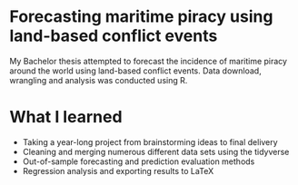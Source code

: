 # Forecasting maritime piracy using land-based conflict events

My Bachelor thesis attempted to forecast the incidence of maritime piracy around the world using land-based conflict events. Data download, wrangling and analysis was conducted using R.

# What I learned

- Taking a year-long project from brainstorming ideas to final delivery
- Cleaning and merging numerous different data sets using the tidyverse
- Out-of-sample forecasting and prediction evaluation methods
- Regression analysis and exporting results to LaTeX
